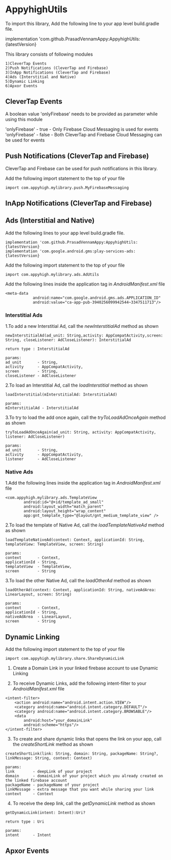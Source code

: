 # AppyhighUtils

To import this library, Add the following line to your app level build.gradle file.

implementation 'com.github.PrasadVennamAppy:AppyhighUtils:{latestVersion}

This library consists of following modules

    1)CleverTap Events
    2)Push Notifications (CleverTap and Firebase)
    3)InApp Notifications (CleverTap and Firebase)
    4)Ads (Interstitial and Native)
    5)Dynamic Linking
    6)Apxor Events
  
## CleverTap Events

A boolean value 'onlyFirebase' needs to be provided as parameter while using this module

'onlyFirebase'  - true  - Only Firebase Cloud Messaging is used for events
'onlyFirebase'  - false - Both CleverTap and Firebase Cloud Messaging can be used for events

## Push Notifications (CleverTap and Firebase)

CleverTap and Firebase can be used for push notifications in this library.

Add the following import statement to the top of your file  

```
import com.appyhigh.mylibrary.push.MyFirebaseMessaging

```


## InApp Notifications (CleverTap and Firebase)

## Ads (Interstitial and Native)

Add the following lines to your app level build.gradle file.
```
implementation 'com.github.PrasadVennamAppy:AppyhighUtils:{latestVersion}
implementation 'com.google.android.gms:play-services-ads:{latestVersion}

```
Add the following import statement to the top of your file  

```
import com.appyhigh.mylibrary.ads.AdUtils

```
Add the following lines inside the application tag in *AndroidManifest.xml* file
```
<meta-data
            android:name="com.google.android.gms.ads.APPLICATION_ID"
            android:value="ca-app-pub-3940256099942544~3347511713"/>

```
### Interstitial Ads

1.To add a new Interstitial Ad, call the *newInterstitialAd* method as shown

```
newInterstitialAd(ad_unit: String,activity: AppCompatActivity,screen: String, closeListener: AdCloseListener): InterstitialAd

return type : InterstitialAd

params:
ad_unit       - String,
activity      - AppCompatActivity,
screen        - String,
closeListener - AdCloseListener

```
2.To load an Interstitial Ad, call the *loadInterstitial* method as shown

```
loadInterstitial(mInterstitialAd: InterstitialAd)

params:
mInterstitialAd - InterstitialAd

```
3.To try to load the add once again, call the *tryToLoadAdOnceAgain* method as shown
```
tryToLoadAdOnceAgain(ad_unit: String, activity: AppCompatActivity, listener: AdCloseListener)

params:
ad_unit       - String,
activity      - AppCompatActivity,
listener      - AdCloseListener
```
### Native Ads
1.Add the following lines inside the application tag in *AndroidManifest.xml* file
```
<com.appyhigh.mylibrary.ads.TemplateView
        android:id="@+id/template_ad_small"
        android:layout_width="match_parent"
        android:layout_height="wrap_content"
        app:gnt_template_type="@layout/gnt_medium_template_view" />
```

2.To load the template of Native Ad, call the *loadTemplateNativeAd* method as shown
```
loadTemplateNativeAd(context: Context, applicationId: String, templateView: TemplateView, screen: String)

params:
context       - Context,
applicationId - String,
templateView  - TemplateView,
screen        - String
```
3.To load the other Native Ad, call the *loadOtherAd* method as shown
```
loadOtherAd(context: Context, applicationId: String, nativeAdArea: LinearLayout, screen: String)

params:
context       - Context,
applicationId - String,
nativeAdArea  - LinearLayout,
screen        - String
```

## Dynamic Linking

Add the following import statement to the top of your file  

```
import com.appyhigh.mylibrary.share.ShareDynamicLink

```
1. Create a Domain Link in your linked firebase account to use Dynamic Linking

2. To receive Dynamic Links, add the following intent-filter to your *AndroidManifest.xml* file

```
<intent-filter>
    <action android:name="android.intent.action.VIEW"/>
    <category android:name="android.intent.category.DEFAULT"/>
    <category android:name="android.intent.category.BROWSABLE"/>
    <data
        android:host="your_domainLink"
        android:scheme="https"/>
</intent-filter>
```

3. To create and share dynamic links that opens the link on your app, call the *createShortLink* method as shown
```
createShortLink(link: String, domain: String, packageName: String?, linkMessage: String, context: Context)

params:
link        - deepLink of your project
domain      - domainLink of your project which you already created on the linked firebase account
packageName - packageName of your project
linkMessage - extra message that you want while sharing your link
context     - Context

```

4. To receive the deep link, call the *getDynamicLink* method as shown
```
getDynamicLink(intent: Intent):Uri?

return type : Uri

params:
intent      - Intent
```
  

## Apxor Events

